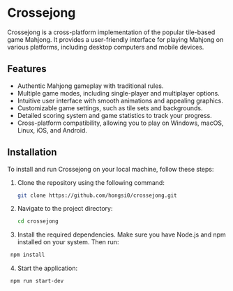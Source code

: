 # Crossejong

Crossejong is a cross-platform implementation of the popular tile-based game Mahjong. It provides a user-friendly interface for playing Mahjong on various platforms, including desktop computers and mobile devices.

## Features

- Authentic Mahjong gameplay with traditional rules.
- Multiple game modes, including single-player and multiplayer options.
- Intuitive user interface with smooth animations and appealing graphics.
- Customizable game settings, such as tile sets and backgrounds.
- Detailed scoring system and game statistics to track your progress.
- Cross-platform compatibility, allowing you to play on Windows, macOS, Linux, iOS, and Android.

## Installation

To install and run Crossejong on your local machine, follow these steps:

1. Clone the repository using the following command:
    ```bash
   git clone https://github.com/hongsi0/crossejong.git
   ```
2. Navigate to the project directory:
   ```bash
   cd crossejong
   ```
3. Install the required dependencies. Make sure you have Node.js and npm installed on your system. Then run:
  ```bash
   npm install
   ```
4. Start the application:
  ```bash
   npm run start-dev
   ```

